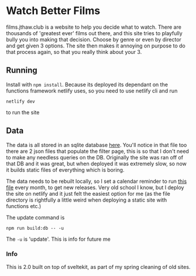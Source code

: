 # Watch Better Films

films.jthaw.club is a website to help you decide what to watch. There are thousands of 'greatest ever' films out there, and this site tries to playfully bully you into making that decision. Choose by genre or even by director and get given 3 options. The site then makes it annoying on purpose to do that process again, so that you really think about your 3.

## Running

Install with `npm install`. Because its deployed its dependant on the functions framework netlify uses, so you need to use netlify cli and run

```
netlify dev
```

to run the site

## Data

The data is all stored in an sqlite database [here](functions/main.sqlite). You'll notice in that file too there are 2 json files that populate the filter page, this is so that I don't need to make any needless queries on the DB. Originally the site was ran off of that DB and it was great, but when deployed it was extremely slow, so now it builds static files of everything which is boring.

The data needs to be rebuilt locally, so I set a calendar reminder to run [this file](tools/buildDb.js) every month, to get new releases. Very old school I know, but I deploy the site on netlify and it just felt the easiest option for me (as the file directory is rightfully a little weird when deploying a static site with functions etc.)

The update command is

```
npm run build:db -- -u
```

The `-u` is 'update'. This is info for future me

### Info

This is 2.0 built on top of sveltekit, as part of my spring cleaning of old sites.
